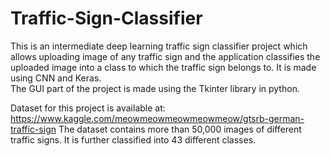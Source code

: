 # Traffic-Sign-Classifier
This is an intermediate deep learning traffic sign classifier project which allows uploading image of any traffic sign and the application classifies the uploaded image into a
class to which the traffic sign belongs to.
It is made using CNN and Keras.  
The GUI part of the project is made using the Tkinter library in python.


Dataset for this project is available at: https://www.kaggle.com/meowmeowmeowmeowmeow/gtsrb-german-traffic-sign
The dataset contains more than 50,000 images of different traffic signs. It is further classified into 43 different classes. 
